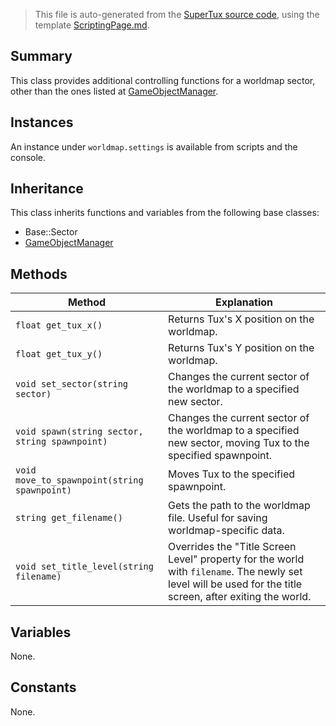 > This file is auto-generated from the [SuperTux source code](https://github.com/SuperTux/supertux/tree/master/src), using the template [ScriptingPage.md](https://github.com/SuperTux/wiki/tree/master/templates/ScriptingPage.md).

Summary
-------

This class provides additional controlling functions for a worldmap sector, other than the ones listed at [GameObjectManager](https://github.com/SuperTux/supertux/wiki/ScriptingGameObjectManager). 

Instances
--------

An instance under `worldmap.settings` is available from scripts and the console. 

Inheritance
--------

This class inherits functions and variables from the following base classes:
* Base::Sector
* [GameObjectManager](https://github.com/SuperTux/supertux/wiki/ScriptingGameObjectManager)


Methods
-------

Method | Explanation
-------|-------
`float get_tux_x()` | Returns Tux's X position on the worldmap. 
`float get_tux_y()` | Returns Tux's Y position on the worldmap. 
`void set_sector(string sector)` | Changes the current sector of the worldmap to a specified new sector. 
`void spawn(string sector, string spawnpoint)` | Changes the current sector of the worldmap to a specified new sector, moving Tux to the specified spawnpoint. 
`void move_to_spawnpoint(string spawnpoint)` | Moves Tux to the specified spawnpoint. 
`string get_filename()` | Gets the path to the worldmap file. Useful for saving worldmap-specific data. 
`void set_title_level(string filename)` | Overrides the "Title Screen Level" property for the world with `filename`. The newly set level will be used for the title screen, after exiting the world. 


Variables
---------

None.

Constants
---------

None.
